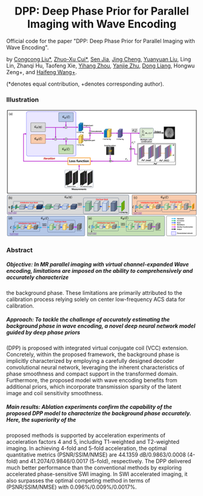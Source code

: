
<h1 align="center">DPP: Deep Phase Prior for Parallel Imaging with Wave Encoding</h1>


Official code for the paper "DPP: Deep Phase Prior for Parallel Imaging with Wave Encoding".

by [Congcong Liu\*](https://scholar.google.com/citations?user=jGnxZdsAAAAJ&hl=zh-CN), [Zhuo-Xu Cui\*](https://scholar.google.com/citations?user=QZx0xdgAAAAJ&hl=zh-CN), [Sen Jia](https://scholar.google.com/citations?user=aCcLh1oAAAAJ&hl=en), [Jing Cheng](https://scholar.google.com/citations?user=voDu8Y4AAAAJ&hl=zh-CN), [Yuanyuan Liu](https://scholar.google.com/citations?user=Jjf2SSQAAAAJ&hl=zh-CN), Ling Lin, Zhanqi Hu, Taofeng Xie, [Yihang Zhou](https://scholar.google.com/citations?user=l_O7i1oAAAAJ&hl=en), [Yanjie Zhu](https://scholar.google.com/citations?user=X2mIoQ4AAAAJ&hl=en), [Dong Liang](https://scholar.google.com/citations?user=3cAJWoIAAAAJ&hl=zh-CN), Hongwu Zeng+, and [Haifeng Wang\+](https://scholar.google.com/citations?user=Ao4Q2uAAAAAJ&hl=en).

(*denotes equal contribution, +denotes corresponding author).

### Illustration
![](Img/framework.png)

### Abstract 
##### Objective: In MR parallel imaging with virtual channel-expanded Wave encoding, limitations are imposed on the ability to comprehensively and accurately characterize
the background phase. These limitations are primarily attributed to the calibration process relying solely on center low-frequency ACS data for calibration.
##### Approach: To tackle the challenge of accurately estimating the background phase in wave encoding, a novel deep neural network model guided by deep phase priors
(DPP) is proposed with integrated virtual conjugate coil (VCC) extension. Concretely, within the proposed framework, the background phase is implicitly characterized by
employing a carefully designed decoder convolutional neural network, leveraging the inherent characteristics of phase smoothness and compact support in the transformed
domain. Furthermore, the proposed model with wave encoding benefits from additional priors, which incorporate transmission sparsity of the latent image and coil sensitivity
smoothness.
##### Main results: Ablation experiments confirm the capability of the proposed DPP model to characterize the background phase accurately. Here, the superiority of the
proposed methods is supported by acceleration experiments of acceleration factors 4 and 5, including T1-weighted and T2-weighted imaging. In achieving 4-fold
and 5-fold acceleration, the optimal quantitative metrics (PSNR/SSIM/NMSE) are 44.1359 dB/0.9863/0.0008 (4-fold) and 41.2074/0.9846/0.0017 (5-fold), respectively.
The DPP delivered much better performance than the conventional methods by exploring accelerated phase-sensitive SWI imaging. In SWI accelerated imaging, it
also surpasses the optimal competing method in terms of (PSNR/SSIM/NMSE) with 0.096%/0.009%/0.0017%.
